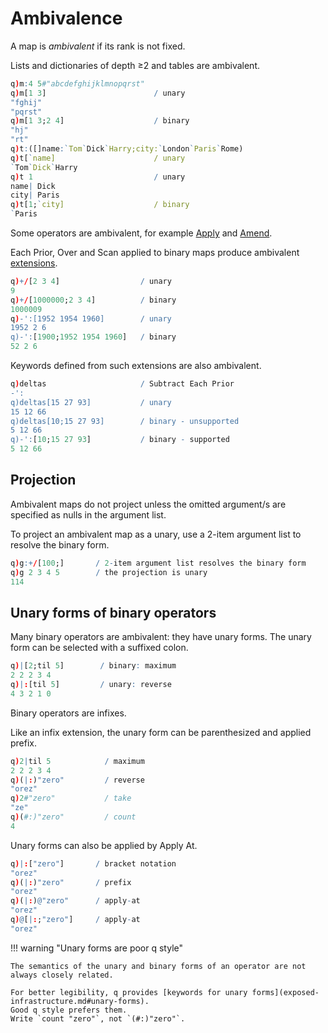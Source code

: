 # Ambivalence




A map is _ambivalent_ if its rank is not fixed.

Lists and dictionaries of depth ≥2 and tables are ambivalent.

```q
q)m:4 5#"abcdefghijklmnopqrst"
q)m[1 3]                        / unary
"fghij"
"pqrst"
q)m[1 3;2 4]                    / binary
"hj"
"rt"
q)t:([]name:`Tom`Dick`Harry;city:`London`Paris`Rome)
q)t[`name]                      / unary
`Tom`Dick`Harry
q)t 1                           / unary
name| Dick
city| Paris
q)t[1;`city]                    / binary
`Paris
```

Some operators are ambivalent, for example [Apply](../ref/apply.md) and [Amend](../ref/amend.md).

Each Prior, Over and Scan applied to binary maps produce ambivalent [extensions](../ref/extenders.md).

```q
q)+/[2 3 4]                  / unary
9
q)+/[1000000;2 3 4]          / binary
1000009
q)-':[1952 1954 1960]        / unary
1952 2 6
q)-':[1900;1952 1954 1960]   / binary
52 2 6
```

Keywords defined from such extensions are also ambivalent.

```q
q)deltas                     / Subtract Each Prior
-':
q)deltas[15 27 93]           / unary
15 12 66
q)deltas[10;15 27 93]        / binary - unsupported
5 12 66
q)-':[10;15 27 93]           / binary - supported
5 12 66
```


## Projection

Ambivalent maps do not project unless the omitted argument/s are specified as nulls in the argument list.

To project an ambivalent map as a unary, use a 2-item argument list to resolve the binary form.

```q
q)g:+/[100;]       / 2-item argument list resolves the binary form
q)g 2 3 4 5        / the projection is unary
114
```


## Unary forms of binary operators

Many binary operators are ambivalent: they have unary forms.
The unary form can be selected with a suffixed colon.

```q
q)|[2;til 5]        / binary: maximum
2 2 2 3 4
q)|:[til 5]         / unary: reverse
4 3 2 1 0
```

Binary operators are infixes.

Like an infix extension, the unary form can be parenthesized and applied prefix.

```q
q)2|til 5            / maximum
2 2 2 3 4
q)(|:)"zero"         / reverse
"orez"
q)2#"zero"           / take
"ze"
q)(#:)"zero"         / count
4
```

Unary forms can also be applied by Apply At.

```q
q)|:["zero"]       / bracket notation
"orez"
q)(|:)"zero"       / prefix
"orez"
q)(|:)@"zero"      / apply-at
"orez"
q)@[|:;"zero"]     / apply-at
"orez"
```

!!! warning "Unary forms are poor q style"

    The semantics of the unary and binary forms of an operator are not always closely related. 

    For better legibility, q provides [keywords for unary forms](exposed-infrastructure.md#unary-forms).
    Good q style prefers them. 
    Write `count "zero"`, not `(#:)"zero"`. 
